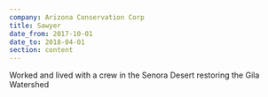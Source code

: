 ```yaml
---
company: Arizona Conservation Corp
title: Sawyer
date_from: 2017-10-01
date_to: 2018-04-01
section: content
---
```

Worked and lived with a crew in the Senora Desert restoring the Gila Watershed

